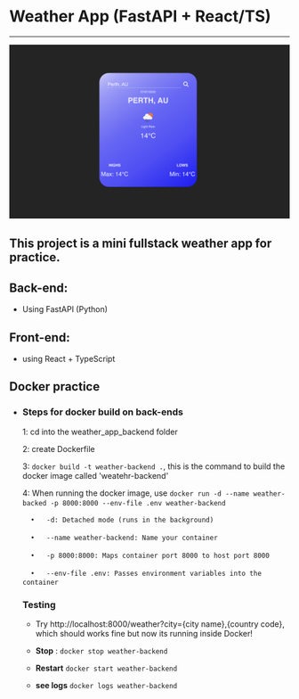 # Weather App (FastAPI + React/TS)

---
![demo](front.png)


## This project is a mini fullstack weather app for practice.

## Back-end:
- Using FastAPI (Python)

## Front-end:
- using React + TypeScript 


## Docker practice
- ### Steps for docker build on back-ends
    1: cd into the weather_app_backend folder

    2: create Dockerfile

    3: `docker build -t weather-backend .`, this is the command to build the docker image called 'weatehr-backend'

    4: When running the docker image, use `docker run -d --name weather-backed -p 8000:8000 --env-file .env weather-backend`

    	•	-d: Detached mode (runs in the background)

	    •	--name weather-backend: Name your container

	    •	-p 8000:8000: Maps container port 8000 to host port 8000

	    •	--env-file .env: Passes environment variables into the container

    ### Testing   

    - Try http://localhost:8000/weather?city={city name},{country code}, which should works fine but now its running inside Docker!

    - **Stop** : `docker stop weather-backend`
    - **Restart** `docker start weather-backend`
    - **see logs** `docker logs weather-backend `
